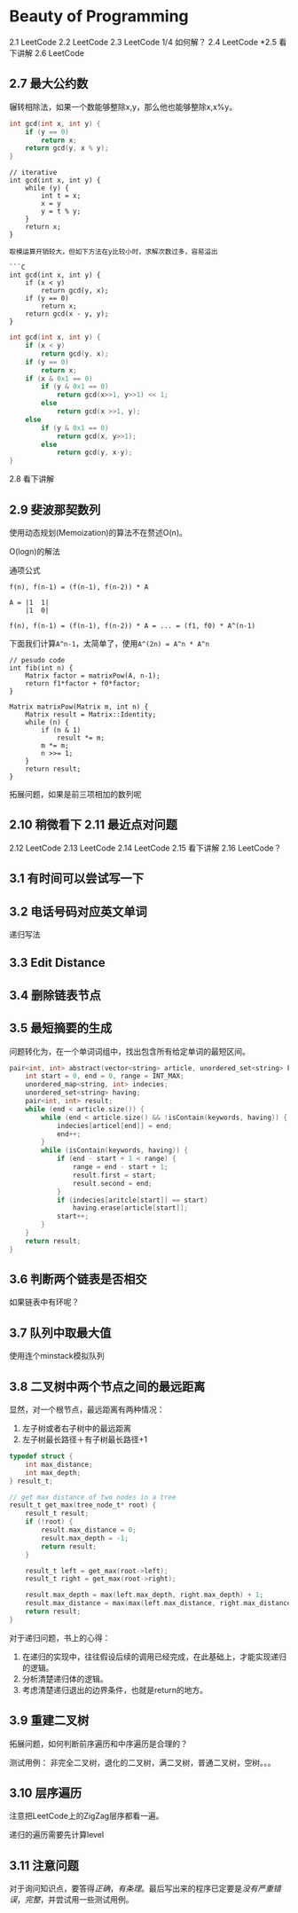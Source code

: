 Beauty of Programming
======

2.1 LeetCode
2.2 LeetCode
2.3 LeetCode 1/4 如何解？
2.4 LeetCode
*2.5 看下讲解
2.6 LeetCode

2.7 最大公约数
------

辗转相除法，如果一个数能够整除x,y，那么他也能够整除x,x%y。

```C
int gcd(int x, int y) {
    if (y == 0)
        return x;
    return gcd(y, x % y);
}
```

```
// iterative
int gcd(int x, int y) {
	while (y) {
	    int t = x;
	    x = y
	    y = t % y;
    }
    return x;
}

取模运算开销较大，但如下方法在y比较小时，求解次数过多，容易溢出

```C
int gcd(int x, int y) {
	if (x < y)
	    return gcd(y, x);
	if (y == 0)
	    return x;
	return gcd(x - y, y);
}
```

```C
int gcd(int x, int y) {
	if (x < y)
	    return gcd(y, x);
	if (y == 0)
	    return x;
	if (x & 0x1 == 0)
	    if (y & 0x1 == 0)
	        return gcd(x>>1, y>>1) << 1;
	    else
	        return gcd(x >>1, y);
	else
	    if (y & 0x1 == 0)
	        return gcd(x, y>>1);
	    else
	        return gcd(y, x-y);
}
```




2.8 看下讲解


2.9 斐波那契数列
------

使用动态规划(Memoization)的算法不在赘述O(n)。

O(logn)的解法

通项公式

	f(n), f(n-1) = (f(n-1), f(n-2)) * A

	A = |1  1|
	    |1  0| 

	f(n), f(n-1) = (f(n-1), f(n-2)) * A = ... = (f1, f0) * A^(n-1)

下面我们计算`A^n-1`，太简单了，使用`A^(2n) = A^n * A^n`

```
// pesudo code
int fib(int n) {
	Matrix factor = matrixPow(A, n-1);
	return f1*factor + f0*factor;
}

Matrix matrixPow(Matrix m, int n) {
	Matrix result = Matrix::Identity;
	while (n) {
	    if (n & 1)
	        result *= m;
	    m *= m;
	    n >>= 1;
	}
	return result;
}
```

拓展问题，如果是前三项相加的数列呢






2.10 稍微看下
2.11 最近点对问题
------


2.12 LeetCode
2.13 LeetCode
2.14 LeetCode
2.15 看下讲解
2.16 LeetCode？

3.1 有时间可以尝试写一下
------

3.2 电话号码对应英文单词
------

递归写法

3.3 Edit Distance
------

3.4 删除链表节点
------

3.5 最短摘要的生成
------

问题转化为，在一个单词词组中，找出包含所有给定单词的最短区间。

```C++
pair<int, int> abstract(vector<string> article, unordered_set<string> keywords) {
    int start = 0, end = 0, range = INT_MAX;
    unordered_map<string, int> indecies;
    unordered_set<string> having;
    pair<int, int> result;
    while (end < article.size()) {
        while (end < article.size() && !isContain(keywords, having)) {
            indecies[articel[end]] = end;
            end++;
    	}
        while (isContain(keywords, having)) {
            if (end - start + 1 < range) {
                range = end - start + 1;
                result.first = start;
                result.second = end;
        	}
        	if (indecies[aritcle[start]] == start)
        	    having.erase[article[start]];
        	start++;
		}
	}
	return result;
}
```

3.6 判断两个链表是否相交
------

如果链表中有环呢？

3.7 队列中取最大值
------

使用连个minstack模拟队列

3.8 二叉树中两个节点之间的最远距离
------

显然，对一个根节点，最远距离有两种情况：

1. 左子树或者右子树中的最远距离
2. 左子树最长路径＋有子树最长路径+1

```C
typedef struct {
	int max_distance;
	int max_depth;
} result_t;

// get max distance of two nodes in a tree
result_t get_max(tree_node_t* root) {
	result_t result;
	if (!root) {
		result.max_distance = 0;
		result.max_depth = -1;
		return result;
	}

	result_t left = get_max(root->left);
	result_t right = get_max(root->right);

	result.max_depth = max(left.max_depth, right.max_depth) + 1;
	result.max_distance = max(max(left.max_distance, right.max_distance), left.max_depth + right.max_depth + 2);
	return result;
}
```

对于递归问题，书上的心得：

1. 在递归的实现中，往往假设后续的调用已经完成，在此基础上，才能实现递归的逻辑。
2. 分析清楚递归体的逻辑。
3. 考虑清楚递归退出的边界条件，也就是return的地方。

3.9 重建二叉树
------

拓展问题，如何判断前序遍历和中序遍历是合理的？

测试用例：
非完全二叉树，退化的二叉树，满二叉树，普通二叉树，空树。。。

3.10 层序遍历
------

注意把LeetCode上的ZigZag层序都看一遍。

递归的遍历需要先计算level

3.11 注意问题
------

对于询问知识点，要答得*正确*，*有条理*。最后写出来的程序已定要是*没有严重错误*，*完整*，并尝试用一些测试用例。
